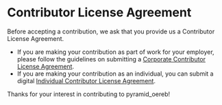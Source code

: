 # Contributor License Agreement

Before accepting a contribution, we ask that you provide us a Contributor License Agreement.

* If you are making your contribution as part of work for your employer, please follow the guidelines on submitting a [Corporate Contributor License Agreement](ccla.txt).
* If you are making your contribution as an individual, you can submit a digital [Individual Contributor License Agreement](icla.txt).

Thanks for your interest in contributing to pyramid_oereb!
